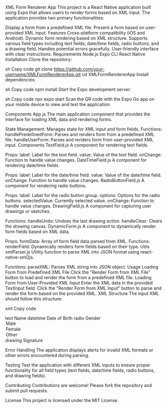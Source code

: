 XML Form Renderer App
This project is a React Native application built using Expo that allows users to render forms based on XML input. The application provides two primary functionalities:

Display a form from a predefined XML file.
Present a form based on user-provided XML input.
Features
Cross-platform compatibility (iOS and Android).
Dynamic form rendering based on XML structure.
Supports various field types including text fields, date/time fields, radio buttons, and a drawing field.
Handles potential errors gracefully.
User-friendly interface with clear instructions.
Requirements
Node.js
Expo CLI
React Native
Installation
Clone the repository:

sh
Copy code
git clone https://github.com/your-username/XMLFormRendererApp.git
cd XMLFormRendererApp
Install dependencies:

sh
Copy code
npm install
Start the Expo development server:

sh
Copy code
npx expo start
Scan the QR code with the Expo Go app on your mobile device to view and test the application.

Components
App.js
The main application component that provides the interface for loading XML data and rendering forms.

State Management: Manages state for XML input and form fields.
Functions:
handlePredefinedForm: Parses and renders form from a predefined XML file.
handleUserForm: Parses and renders form from user-provided XML input.
Components
TextField.js
A component for rendering text fields.

Props:
label: Label for the text field.
value: Value of the text field.
onChange: Function to handle value changes.
DateTimeField.js
A component for rendering date/time fields.

Props:
label: Label for the date/time field.
value: Value of the date/time field.
onChange: Function to handle value changes.
RadioButtonField.js
A component for rendering radio buttons.

Props:
label: Label for the radio button group.
options: Options for the radio buttons.
selectedValue: Currently selected value.
onChange: Function to handle value changes.
DrawingField.js
A component for capturing user drawings or sketches.

Functions:
handleUndo: Undoes the last drawing action.
handleClear: Clears the drawing canvas.
DynamicForm.js
A component to dynamically render form fields based on XML data.

Props:
formData: Array of form field data parsed from XML.
Functions:
renderField: Dynamically renders form fields based on their type.
Utils
xmlParser.js
Utility function to parse XML into JSON format using react-native-xml2js.

Functions:
parseXML: Parses XML string into JSON object.
Usage
Loading Form from Predefined XML File
Click the "Render Form from XML File" button to load and render the form from a predefined XML file.
Loading Form from User-Provided XML Input
Enter the XML data in the provided TextInput field.
Click the "Render Form from XML Input" button to parse and render the form based on the provided XML.
XML Structure
The input XML should follow this structure:

xml
Copy code
<form>
  <field>
    <type>text</type>
    <label>Name</label>
  </field>
  <field>
    <type>datetime</type>
    <label>Date of Birth</label>
  </field>
  <field>
    <type>radio</type>
    <label>Gender</label>
    <options>
      <option>Male</option>
      <option>Female</option>
      <option>Other</option>
    </options>
  </field>
  <field>
    <type>drawing</type>
    <label>Signature</label>
  </field>
</form>
Error Handling
The application displays alerts for invalid XML formats or other errors encountered during parsing.

Testing
Test the application with different XML inputs to ensure proper functionality for all field types (text fields, date/time fields, radio buttons, and drawing fields).

Contributing
Contributions are welcome! Please fork the repository and submit pull requests.

License
This project is licensed under the MIT License.
